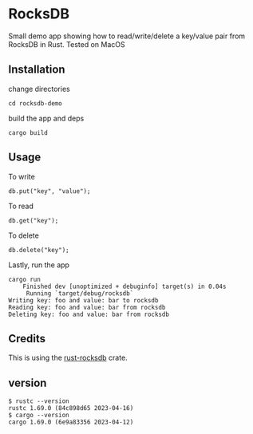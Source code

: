 # RocksDB

Small demo app showing how to read/write/delete a key/value pair from RocksDB in Rust. Tested on MacOS

## Installation

change directories

```
cd rocksdb-demo
```

build the app and deps

```
cargo build
```

## Usage

To write

```
db.put("key", "value");
```

To read

```
db.get("key");
```

To delete

```
db.delete("key");
```

Lastly, run the app

```
cargo run
    Finished dev [unoptimized + debuginfo] target(s) in 0.04s
     Running `target/debug/rocksdb`
Writing key: foo and value: bar to rocksdb
Reading key: foo and value: bar from rocksdb
Deleting key: foo and value: bar from rocksdb
```

## Credits

This is using the [rust-rocksdb](https://github.com/rust-rocksdb/rust-rocksdb) crate.

## version

```
$ rustc --version
rustc 1.69.0 (84c898d65 2023-04-16)
$ cargo --version        
cargo 1.69.0 (6e9a83356 2023-04-12) 
```

